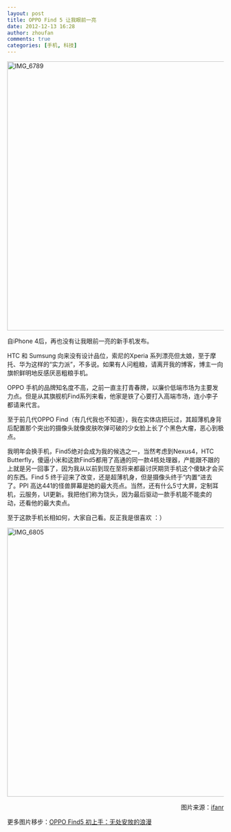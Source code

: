 ```yaml
---
layout: post
title: OPPO Find 5 让我眼前一亮
date: 2012-12-13 16:28
author: zhoufan
comments: true
categories: [手机, 科技]
---
```

<img class="alignleft size-full wp-image-138" alt="IMG_6789" src="http://zhoufan.org/wp-content/uploads/2012/12/IMG_6789.jpg" width="1000" height="625" />

自iPhone 4后，再也没有让我眼前一亮的新手机发布。

HTC 和 Sumsung 向来没有设计品位，索尼的Xperia 系列漂亮但太娘，至于摩托、华为这样的“实力派”，不多说。如果有人问粗粮，请离开我的博客，博主一向旗帜鲜明地反感厌恶粗粮手机。

OPPO 手机的品牌知名度不高，之前一直主打青春牌，以廉价低端市场为主要发力点。但是从其旗舰机Find系列来看，他家是铁了心要打入高端市场，连小李子都请来代言。

至于前几代OPPO Find（有几代我也不知道），我在实体店把玩过，其超薄机身背后配置那个突出的摄像头就像皮肤吹弹可破的少女脸上长了个黑色大瘤，恶心到极点。

我明年会换手机，Find5绝对会成为我的候选之一，当然考虑到Nexus4，HTC Butterfly，傻逼小米和这款Find5都用了高通的同一款4核处理器，产能跟不跟的上就是另一回事了，因为我从以前到现在至将来都最讨厌期货手机这个傻缺才会买的东西。Find 5 终于迎来了改变，还是超薄机身，但是摄像头终于“内置“进去了。PPI 高达441的怪兽屏幕是她的最大亮点。当然，还有什么5寸大屏，定制耳机，云服务，UI更新。我把他们称为饶头，因为最后驱动一款手机能不能卖的动，还看他的最大卖点。

至于这款手机长相如何，大家自己看。反正我是很喜欢 ：）

<a href="http://zhoufan.org/2012/12/13/oppo-finder-5/img_6805/" rel="attachment wp-att-141"><img class="alignleft size-full wp-image-141" alt="IMG_6805" src="http://zhoufan.org/wp-content/uploads/2012/12/IMG_6805.jpg" width="1000" height="625" /></a>
<p style="text-align: right;"> 图片来源：<a title="爱范儿" href="http://ifanr.com" target="_blank">ifanr</a></p>
<p style="text-align: left;">更多图片移步：<a title="OPPO Find 5 初上手：无处安放的浪漫" href="http://www.ifanr.com/215610" target="_blank">OPPO Find5 初上手：无处安放的浪漫</a></p>
